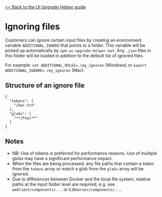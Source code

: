 [<< Back to the UI Upgrade Helper guide](../ui_upgrade_helper_guide.md)

# Ignoring files

Customers can ignore certain input files by creating an environment variable `ADDITIONAL_IGNORE` that points to a folder. This variable will be picked up automatically by `spm-ui-upgrade-helper.bat`. Any `.json` files in this folder will be loaded in addition to the default list of ignored files.

For example: `set ADDITIONAL_RULES=.\my_ignores` (Windows) or `export ADDITIONAL_IGNORE=./my_ignores` (Mac).

## Structure of an ignore file

    {
      "tokens": [
        "/bar.txt"
      ],
      "globs": [
        "**/Foo/**"
      ]
    }

## Notes

- NB: Use of tokens is preferred for performance reasons. Use of multiple globs may have a significant performance impact.
- When the files are being processed, any file paths that contain a token from the `tokens` array or match a glob from the `globs` array will be ignored.
- Due to differences between Docker and the local file system, relative paths at the input folder level are required, e.g. use `weblient/components/...` or `EJBServer/components/...`.

